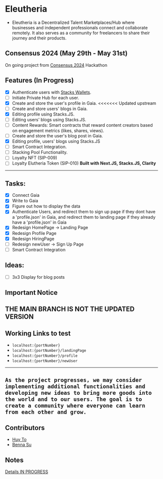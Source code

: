 # Eleutheria

- Eleutheria is a Decentralized Talent Marketplaces/Hub where businesses and independent professionals connect and collaborate remotely. It also serves as a community for freelancers to share their journey and their products.

## Consensus 2024 (May 29th - May 31st) 
On going project from [Consensus 2024](https://consensus2024.coindesk.com/) Hackathon

## Features (In Progress)
- [x] Authenticate users with [Stacks Wallets](https://www.stacks.co/explore/find-a-wallet#walletsearch).
- [ ] Initiate Private Hub for each user.
- [x] Create and store the user's profile in Gaia.
<<<<<<< Updated upstream
- [ ] Create and store users' blogs in Gaia.
- [x] Editing profile using Stacks.JS.
- [ ] Editing users' blogs using Stacks.JS.
- [ ] Content Rewards: Smart contracts that reward content creators based on engagement metrics (likes, shares, views).
- [ ] Create and store the user's blog post in Gaia.
- [x] Editing profile, users' blogs using Stacks.JS
- [ ] Smart Contract Integration. 
- [ ] Stacking Pool Functionality.
- [ ] Loyalty NFT (SIP-009)
- [ ] Loyalty Elutheria Token (SIP-010)
**Built with Next.JS, Stacks.JS, Clarity**

---
## Tasks:
- [x] Connect Gaia
- [x] Write to Gaia
- [x] Figure out how to display the data
- [x] Authenticate Users, and redirect them to sign up page if they dont have a 'profile.json' in Gaia, and redirect them to landing page if they already have a 'profile.json' in Gaia
- [x] Redesign HomePage -> Landing Page
- [x] Redesign Profile Page
- [x] Redesign HiringPage
- [ ] Redesign newUser -> Sign Up Page
- [ ] Smart Contract Integration

## Ideas:
- [ ] 3x3 Display for blog posts


## Important Notice
**THE MAIN BRANCH IS NOT THE UPDATED VERSION**
---

## Working Links to test
- `localhost:{portNumber}`
- `localhost:{portNumber}/landingPage`
- `localhost:{portNumber}/profile`
- `localhost:{portNumber}/newUser`
---

`As the project progresses, we may consider implementing additional functionalities and developing new ideas to bring more goods into the world and to our users. The goal is to create a community where everyone can learn from each other and grow.`
---

## Contributors
- [Huy To](www.linkedin.com/in/huyto5689)
- [Benna Su](https://www.linkedin.com/in/bsu6/)

## Notes
[Details IN PROGRESS](https://hackmd.io/tA7YbXG7QDadCjxjb5wc8Q)